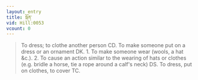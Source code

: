```yaml
---
layout: entry
title: སྐོན་
vid: Hill:0053
vcount: 0
---
```

> To dress; to clothe another person CD\. To make someone put on a dress or an ornament DK\. 1\. To make someone wear (wools, a hat &c\.)\. 2\. To cause an action similar to the wearing of hats or clothes (e\.g\. bridle a horse, tie a rope around a calf's neck) DS\. To dress, put on clothes, to cover TC\.



